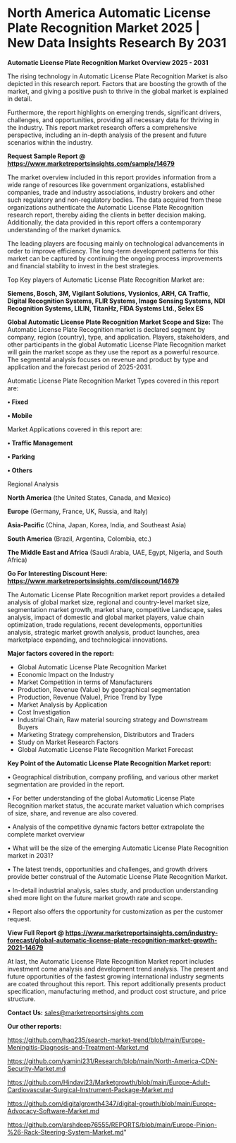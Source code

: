  # North America Automatic License Plate Recognition Market 2025 | New Data Insights Research By 2031

<Strong> Automatic License Plate Recognition Market Overview 2025 - 2031</strong>

The rising technology in Automatic License Plate Recognition Market is also depicted in this research report. Factors that are boosting the growth of the market, and giving a positive push to thrive in the global market is explained in detail.

Furthermore, the report highlights on emerging trends, significant drivers, challenges, and opportunities, providing all necessary data for thriving in the industry. This report market research offers a comprehensive perspective, including an in-depth analysis of the present and future scenarios within the industry.

<strong>Request Sample Report @ <a href=https://www.marketreportsinsights.com/sample/14679>https://www.marketreportsinsights.com/sample/14679</a></strong>

The market overview included in this report provides information from a wide range of resources like government organizations, established companies, trade and industry associations, industry brokers and other such regulatory and non-regulatory bodies. The data acquired from these organizations authenticate the Automatic License Plate Recognition research report, thereby aiding the clients in better decision making. Additionally, the data provided in this report offers a contemporary understanding of the market dynamics.

The leading players are focusing mainly on technological advancements in order to improve efficiency. The long-term development patterns for this market can be captured by continuing the ongoing process improvements and financial stability to invest in the best strategies.

Top Key players of Automatic License Plate Recognition Market are:

<strong>Siemens, Bosch, 3M, Vigilant Solutions, Vysionics, ARH, CA Traffic, Digital Recognition Systems, FLIR Systems, Image Sensing Systems, NDI Recognition Systems, LILIN, TitanHz, FIDA Systems Ltd., Selex ES</strong>

<strong><b>Global Automatic License Plate Recognition Market Scope and Size:</b></strong>
The Automatic License Plate Recognition market is declared segment by company, region (country), type, and application. Players, stakeholders, and other participants in the global Automatic License Plate Recognition market will gain the market scope as they use the report as a powerful resource. The segmental analysis focuses on revenue and product by type and application and the forecast period of 2025-2031.

Automatic License Plate Recognition Market Types covered in this report are:

<strong>• Fixed

• Mobile</strong>

Market Applications covered in this report are:

<strong>• Traffic Management

• Parking

• Others</strong> 

Regional Analysis

<strong>North America</strong> (the United States, Canada, and Mexico)

<strong>Europe</strong> (Germany, France, UK, Russia, and Italy)

<strong>Asia-Pacific</strong> (China, Japan, Korea, India, and Southeast Asia)

<strong>South America</strong> (Brazil, Argentina, Colombia, etc.)

<strong>The Middle East and Africa</strong> (Saudi Arabia, UAE, Egypt, Nigeria, and South Africa)

<strong>Go For Interesting Discount Here: <a href=https://www.marketreportsinsights.com/discount/14679>https://www.marketreportsinsights.com/discount/14679</a></strong>

The Automatic License Plate Recognition market report provides a detailed analysis of global market size, regional and country-level market size, segmentation market growth, market share, competitive Landscape, sales analysis, impact of domestic and global market players, value chain optimization, trade regulations, recent developments, opportunities analysis, strategic market growth analysis, product launches, area marketplace expanding, and technological innovations.

<strong><b>Major factors covered in the report:</b></strong>
<ul>
  <li>Global Automatic License Plate Recognition Market </li>
  <li>Economic Impact on the Industry</li>
  <li>Market Competition in terms of Manufacturers</li>
  <li>Production, Revenue (Value) by geographical segmentation</li>
  <li>Production, Revenue (Value), Price Trend by Type</li>
  <li>Market Analysis by Application</li>
  <li>Cost Investigation</li>
  <li>Industrial Chain, Raw material sourcing strategy and Downstream Buyers</li>
  <li>Marketing Strategy comprehension, Distributors and Traders</li>
  <li>Study on Market Research Factors</li>
  <li>Global Automatic License Plate Recognition Market Forecast</li>
</ul>

<strong><b>Key Point of the Automatic License Plate Recognition Market report:</b></strong>

• Geographical distribution, company profiling, and various other market segmentation are provided in the report.

• For better understanding of the global Automatic License Plate Recognition market status, the accurate market valuation which comprises of size, share, and revenue are also covered.

• Analysis of the competitive dynamic factors better extrapolate the complete market overview

• What will be the size of the emerging Automatic License Plate Recognition market in 2031?

• The latest trends, opportunities and challenges, and growth drivers provide better construal of the Automatic License Plate Recognition Market.

• In-detail industrial analysis, sales study, and production understanding shed more light on the future market growth rate and scope.

• Report also offers the opportunity for customization as per the customer request.

<strong><b>View Full Report @ <a href=https://www.marketreportsinsights.com/industry-forecast/global-automatic-license-plate-recognition-market-growth-2021-14679>https://www.marketreportsinsights.com/industry-forecast/global-automatic-license-plate-recognition-market-growth-2021-14679</a></b></strong>


At last, the Automatic License Plate Recognition Market report includes investment come analysis and development trend analysis. The present and future opportunities of the fastest growing international industry segments are coated throughout this report. This report additionally presents product specification, manufacturing method, and product cost structure, and price structure.

<strong>Contact Us:</strong>
sales@marketreportsinsights.com

<strong>Our other reports:</strong>

<a href=https://github.com/haq235/search-market-trend/blob/main/Europe-Meningitis-Diagnosis-and-Treatment-Market.md>https://github.com/haq235/search-market-trend/blob/main/Europe-Meningitis-Diagnosis-and-Treatment-Market.md</a>

<a href=https://github.com/yamini231/Research/blob/main/North-America-CDN-Security-Market.md>https://github.com/yamini231/Research/blob/main/North-America-CDN-Security-Market.md</a>

<a href=https://github.com/Hindavi23/Marketgrowth/blob/main/Europe-Adult-Cardiovascular-Surgical-Instrument-Package-Market.md>https://github.com/Hindavi23/Marketgrowth/blob/main/Europe-Adult-Cardiovascular-Surgical-Instrument-Package-Market.md</a>

<a href=https://github.com/digitalgrowth4347/digital-growth/blob/main/Europe-Advocacy-Software-Market.md>https://github.com/digitalgrowth4347/digital-growth/blob/main/Europe-Advocacy-Software-Market.md</a>

<a href=https://github.com/arshdeep76555/REPORTS/blob/main/Europe-Pinion-%26-Rack-Steering-System-Market.md>https://github.com/arshdeep76555/REPORTS/blob/main/Europe-Pinion-%26-Rack-Steering-System-Market.md</a>"
